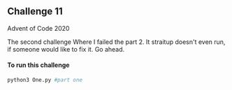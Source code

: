 ## Challenge 11
Advent of Code 2020

The second challenge Where I failed the part 2.
It straitup doesn't even run, if someone would like to fix it. Go ahead.


#### To run this challenge

```sh
python3 One.py #part one
```